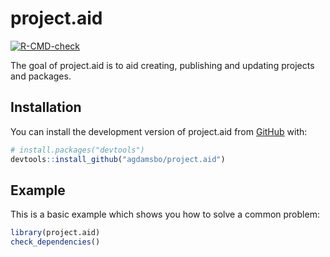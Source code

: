 
# project.aid

<!-- badges: start -->
[![R-CMD-check](https://github.com/agdamsbo/project.aid/actions/workflows/R-CMD-check.yaml/badge.svg)](https://github.com/agdamsbo/project.aid/actions/workflows/R-CMD-check.yaml)
<!-- badges: end -->

The goal of project.aid is to aid creating, publishing and updating projects and packages.

## Installation

You can install the development version of project.aid from [GitHub](https://github.com/) with:

``` r
# install.packages("devtools")
devtools::install_github("agdamsbo/project.aid")
```

## Example

This is a basic example which shows you how to solve a common problem:

``` r
library(project.aid)
check_dependencies()
```

